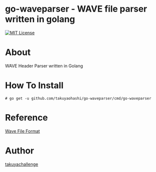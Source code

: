 go-waveparser - WAVE file parser written in golang
===
[![MIT License](http://img.shields.io/badge/license-MIT-blue.svg?style=flat)](LICENSE)

# About
WAVE Header Parser written in Golang

# How To Install

```
# go get -u github.com/takuyaohashi/go-waveparser/cmd/go-waveparser
```

# Reference

[Wave File Format](http://soundfile.sapp.org/doc/WaveFormat/)

# Author

[takuyachallenge](https://twitter.com/takuyachallenge)
